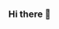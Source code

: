 ### Hi there 👋

<!--
**GongXilong1/GongXilong1 ** is a ✨ _special_ ✨ repository because its `README.md` (this file) appears on your GitHub profile.

Here are some ideas to get you started:

- My name is Gong Xilong，I am a student majoring in communication engineering from Shanghai Second University of Technology,I want to learn more about coding on GitHub.
- 🌱 I’m currently learning knowledge of software development and communication engineering
- 👯 I’m looking to collaborate on learn more about programming
- 🤔 
- 💬 Ask me about ...
- 📫 How to reach me: ...
- 😄 Pronouns: ...
- ⚡ Fun fact: ...
-->

